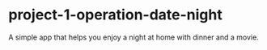 # project-1-operation-date-night
A simple app that helps you enjoy a night at home with dinner and a movie. 
